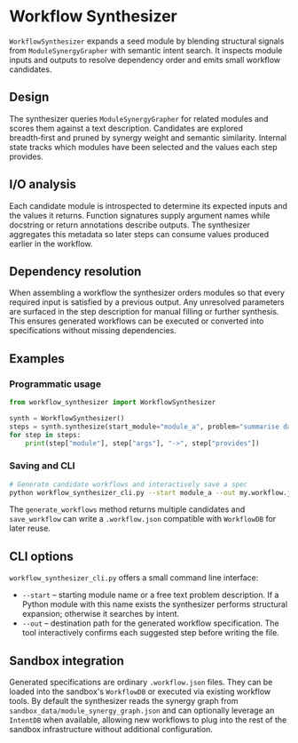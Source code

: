 # Workflow Synthesizer

`WorkflowSynthesizer` expands a seed module by blending structural signals from
`ModuleSynergyGrapher` with semantic intent search. It inspects module inputs
and outputs to resolve dependency order and emits small workflow candidates.

## Design

The synthesizer queries `ModuleSynergyGrapher` for related modules and scores
them against a text description. Candidates are explored breadth‑first and
pruned by synergy weight and semantic similarity. Internal state tracks which
modules have been selected and the values each step provides.

## I/O analysis

Each candidate module is introspected to determine its expected inputs and the
values it returns. Function signatures supply argument names while docstring or
return annotations describe outputs. The synthesizer aggregates this metadata so
later steps can consume values produced earlier in the workflow.

## Dependency resolution

When assembling a workflow the synthesizer orders modules so that every required
input is satisfied by a previous output. Any unresolved parameters are surfaced
in the step description for manual filling or further synthesis. This ensures
generated workflows can be executed or converted into specifications without
missing dependencies.

## Examples

### Programmatic usage

```python
from workflow_synthesizer import WorkflowSynthesizer

synth = WorkflowSynthesizer()
steps = synth.synthesize(start_module="module_a", problem="summarise data")
for step in steps:
    print(step["module"], step["args"], "->", step["provides"])
```

### Saving and CLI

```bash
# Generate candidate workflows and interactively save a spec
python workflow_synthesizer_cli.py --start module_a --out my.workflow.json
```

The `generate_workflows` method returns multiple candidates and `save_workflow`
can write a `.workflow.json` compatible with `WorkflowDB` for later reuse.

## CLI options

`workflow_synthesizer_cli.py` offers a small command line interface:

* `--start` – starting module name or a free text problem description. If a
  Python module with this name exists the synthesizer performs structural
  expansion; otherwise it searches by intent.
* `--out` – destination path for the generated workflow specification. The
  tool interactively confirms each suggested step before writing the file.

## Sandbox integration

Generated specifications are ordinary `.workflow.json` files. They can be
loaded into the sandbox's `WorkflowDB` or executed via existing workflow tools.
By default the synthesizer reads the synergy graph from
`sandbox_data/module_synergy_graph.json` and can optionally leverage an
`IntentDB` when available, allowing new workflows to plug into the rest of the
sandbox infrastructure without additional configuration.

